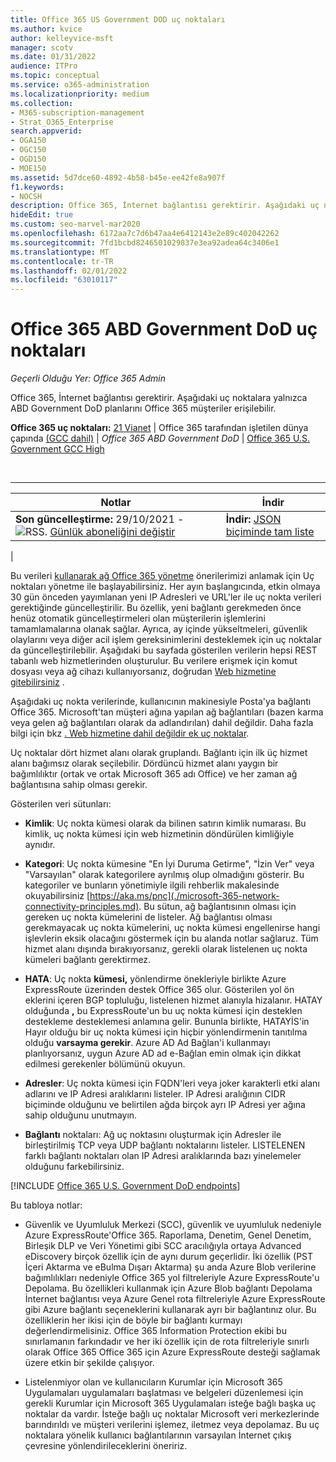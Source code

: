 ```yaml
---
title: Office 365 US Government DOD uç noktaları
ms.author: kvice
author: kelleyvice-msft
manager: scotv
ms.date: 01/31/2022
audience: ITPro
ms.topic: conceptual
ms.service: o365-administration
ms.localizationpriority: medium
ms.collection:
- M365-subscription-management
- Strat_O365_Enterprise
search.appverid:
- OGA150
- OGC150
- OGD150
- MOE150
ms.assetid: 5d7dce60-4892-4b58-b45e-ee42fe8a907f
f1.keywords:
- NOCSH
description: Office 365, İnternet bağlantısı gerektirir. Aşağıdaki uç noktalara yalnızca ABD Government DoD planlarını Office 365 müşteriler erişilebilir.
hideEdit: true
ms.custom: seo-marvel-mar2020
ms.openlocfilehash: 6172aa7c7d6b47aa4e6412143e2e89c402042262
ms.sourcegitcommit: 7fd1bcbd8246501029837e3ea92adea64c3406e1
ms.translationtype: MT
ms.contentlocale: tr-TR
ms.lasthandoff: 02/01/2022
ms.locfileid: "63010117"
---
```

# <a name="office-365-us-government-dod-endpoints"></a>Office 365 ABD Government DoD uç noktaları

*Geçerli Olduğu Yer: Office 365 Admin*

Office 365, İnternet bağlantısı gerektirir. Aşağıdaki uç noktalara yalnızca ABD Government DoD planlarını Office 365 müşteriler erişilebilir.
  
**Office 365 uç noktaları:** [21 Vianet](urls-and-ip-address-ranges-21vianet.md) \| Office 365 tarafından işletilen dünya çapında [(GCC dahil)](urls-and-ip-address-ranges.md) \| *Office 365 ABD Government DoD* \| [Office 365 U.S. Government GCC High](microsoft-365-u-s-government-gcc-high-endpoints.md)

<br>

****

|Notlar|İndir|
|---|---|
|**Son güncelleştirme:** 29/10/2021 - ![RSS.](../media/5dc6bb29-25db-4f44-9580-77c735492c4b.png) [Günlük aboneliğini değiştir](https://endpoints.office.com/version/USGOVDoD?allversions=true&format=rss&clientrequestid=b10c5ed1-bad1-445f-b386-b919946339a7)|**İndir:** [JSON biçiminde tam liste](https://endpoints.office.com/endpoints/USGOVDoD?clientrequestid=b10c5ed1-bad1-445f-b386-b919946339a7)|
|

Bu verileri [kullanarak ağ Office 365 yönetme](managing-office-365-endpoints.md) önerilerimizi anlamak için Uç noktaları yönetme ile başlayabilirsiniz. Her ayın başlangıcında, etkin olmaya 30 gün önceden yayımlanan yeni IP Adresleri ve URL'ler ile uç nokta verileri gerektiğinde güncelleştirilir. Bu özellik, yeni bağlantı gerekmeden önce henüz otomatik güncelleştirmeleri olan müşterilerin işlemlerini tamamlamalarına olanak sağlar. Ayrıca, ay içinde yükseltmeleri, güvenlik olaylarını veya diğer acil işlem gereksinimlerini desteklemek için uç noktalar da güncelleştirilebilir. Aşağıdaki bu sayfada gösterilen verilerin hepsi REST tabanlı web hizmetlerinden oluşturulur. Bu verilere erişmek için komut dosyası veya ağ cihazı kullanıyorsanız, doğrudan [Web hizmetine gitebilirsiniz](microsoft-365-ip-web-service.md) .

Aşağıdaki uç nokta verilerinde, kullanıcının makinesiyle Posta'ya bağlantı Office 365. Microsoft'tan müşteri ağına yapılan ağ bağlantıları (bazen karma veya gelen ağ bağlantıları olarak da adlandırılan) dahil değildir. Daha fazla bilgi için bkz [. Web hizmetine dahil değildir ek uç noktalar](additional-office365-ip-addresses-and-urls.md).

Uç noktalar dört hizmet alanı olarak gruplandı. Bağlantı için ilk üç hizmet alanı bağımsız olarak seçilebilir. Dördüncü hizmet alanı yaygın bir bağımlılıktır (ortak ve ortak Microsoft 365 adı Office) ve her zaman ağ bağlantısına sahip olması gerekir.

Gösterilen veri sütunları:

- **Kimlik**: Uç nokta kümesi olarak da bilinen satırın kimlik numarası. Bu kimlik, uç nokta kümesi için web hizmetinin döndürülen kimliğiyle aynıdır.

- **Kategori**: Uç nokta kümesine "En İyi Duruma Getirme", "İzin Ver" veya "Varsayılan" olarak kategorilere ayrılmış olup olmadığını gösterir. Bu kategoriler ve bunların yönetimiyle ilgili rehberlik makalesinde okuyabilirsiniz [https://aka.ms/pnc](./microsoft-365-network-connectivity-principles.md). Bu sütun, ağ bağlantısının olması için gereken uç nokta kümelerini de listeler. Ağ bağlantısı olması gerekmayacak uç nokta kümelerini, uç nokta kümesi engellenirse hangi işlevlerin eksik olacağını göstermek için bu alanda notlar sağlaruz. Tüm hizmet alanı dışında bırakıyorsanız, gerekli olarak listelenen uç nokta kümeleri bağlantı gerektirmez.

- **HATA**: Uç nokta **kümesi,** yönlendirme önekleriyle birlikte Azure ExpressRoute üzerinden destek Office 365 olur. Gösterilen yol ön eklerini içeren BGP topluluğu, listelenen hizmet alanıyla hizalanır. HATAY olduğunda **,** bu ExpressRoute'un bu uç nokta kümesi için desteklen destekleme desteklemesi anlamına gelir. Bununla birlikte, HATAYİS'in Hayır olduğu bir uç nokta kümesi için hiçbir yönlendirmenin tanıtılma olduğu **varsayma gerekir**. Azure AD Ad Bağlan'i kullanmayı planlıyorsanız, uygun Azure AD ad [](/azure/active-directory/hybrid/reference-connect-instances#microsoft-azure-government) e-Bağlan emin olmak için dikkat edilmesi gerekenler bölümünü okuyun.

- **Adresler**: Uç nokta kümesi için FQDN'leri veya joker karakterli etki alanı adlarını ve IP Adresi aralıklarını listeler. IP Adresi aralığının CIDR biçiminde olduğunu ve belirtilen ağda birçok ayrı IP Adresi yer ağına sahip olduğunu unutmayın.

- **Bağlantı** noktaları: Ağ uç noktasını oluşturmak için Adresler ile birleştirilmiş TCP veya UDP bağlantı noktalarını listeler. LISTELENEN farklı bağlantı noktaları olan IP Adresi aralıklarında bazı yinelemeler olduğunu farkebilirsiniz.

[!INCLUDE [Office 365 U.S. Government DoD endpoints](../includes/office-365-u.s.-government-dod-endpoints.md)]
  
Bu tabloya notlar:

- Güvenlik ve Uyumluluk Merkezi (SCC), güvenlik ve uyumluluk nedeniyle Azure ExpressRoute'Office 365. Raporlama, Denetim, Genel Denetim, Birleşik DLP ve Veri Yönetimi gibi SCC aracılığıyla ortaya Advanced eDiscovery birçok özellik için de aynı durum geçerlidir. İki özellik (PST İçeri Aktarma ve eBulma Dışarı Aktarma) şu anda Azure Blob verilerine bağımlılıkları nedeniyle Office 365 yol filtreleriyle Azure ExpressRoute'u Depolama. Bu özellikleri kullanmak için Azure Blob bağlantı Depolama İnternet bağlantısı veya Azure Genel rota filtreleriyle Azure ExpressRoute gibi Azure bağlantı seçeneklerini kullanarak ayrı bir bağlantınız olur. Bu özelliklerin her ikisi için de böyle bir bağlantı kurmayı değerlendirmelisiniz. Office 365 Information Protection ekibi bu sınırlamanın farkındadır ve her iki özellik için de rota filtreleriyle sınırlı olarak Office 365 Office 365 için Azure ExpressRoute desteği sağlamak üzere etkin bir şekilde çalışıyor.

- Listelenmiyor olan ve kullanıcıların Kurumlar için Microsoft 365 Uygulamaları uygulamaları başlatması ve belgeleri düzenlemesi için gerekli Kurumlar için Microsoft 365 Uygulamaları isteğe bağlı başka uç noktalar da vardır. İsteğe bağlı uç noktalar Microsoft veri merkezlerinde barındırıldı ve müşteri verilerini işlemez, iletmez veya depolamaz. Bu uç noktalara yönelik kullanıcı bağlantılarının varsayılan İnternet çıkış çevresine yönlendirileceklerini öneririz.
